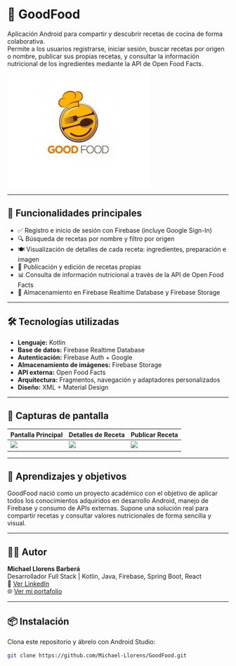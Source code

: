 # 🍲 GoodFood

Aplicación Android para compartir y descubrir recetas de cocina de forma colaborativa.  
Permite a los usuarios registrarse, iniciar sesión, buscar recetas por origen o nombre, publicar sus propias recetas, y consultar la información nutricional de los ingredientes mediante la API de Open Food Facts.

![GoodFood Screenshot](./img/goodfood.png) <!-- Puedes cambiar esta imagen por una captura real -->

---

## 📱 Funcionalidades principales

- ✅ Registro e inicio de sesión con Firebase (incluye Google Sign-In)
- 🔍 Búsqueda de recetas por nombre y filtro por origen
- 🍽️ Visualización de detalles de cada receta: ingredientes, preparación e imagen
- 📝 Publicación y edición de recetas propias
- 📊 Consulta de información nutricional a través de la API de Open Food Facts
- 💾 Almacenamiento en Firebase Realtime Database y Firebase Storage

---

## 🛠️ Tecnologías utilizadas

- **Lenguaje:** Kotlin
- **Base de datos:** Firebase Realtime Database
- **Autenticación:** Firebase Auth + Google
- **Almacenamiento de imágenes:** Firebase Storage
- **API externa:** Open Food Facts
- **Arquitectura:** Fragmentos, navegación y adaptadores personalizados
- **Diseño:** XML + Material Design

---

## 🚀 Capturas de pantalla

<!-- Sustituye las rutas por las de tus imágenes reales -->
| Pantalla Principal | Detalles de Receta | Publicar Receta |
|--------------------|--------------------|-----------------|
| ![](./img/home.png) | ![](./img/detalles.png) | ![](./img/publicar.png) |

---

## 🧠 Aprendizajes y objetivos

GoodFood nació como un proyecto académico con el objetivo de aplicar todos los conocimientos adquiridos en desarrollo Android, manejo de Firebase y consumo de APIs externas. Supone una solución real para compartir recetas y consultar valores nutricionales de forma sencilla y visual.

---

## 👨‍💻 Autor

**Michael Llorens Barberá**  
Desarrollador Full Stack | Kotlin, Java, Firebase, Spring Boot, React  
📧 [Ver LinkedIn](https://www.linkedin.com/in/michael-llorens-barbera-32b9272b3/)  
🌐 [Ver mi portafolio](https://github.com/Michael-Llorens)

---

## 📦 Instalación

Clona este repositorio y ábrelo con Android Studio:

```bash
git clone https://github.com/Michael-Llorens/GoodFood.git
